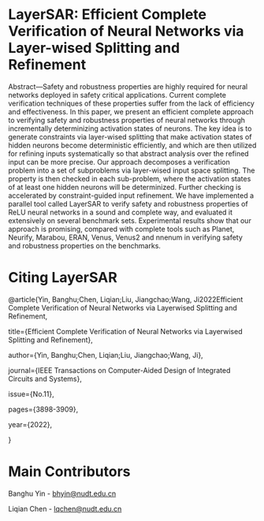 # LayerSAR: Efficient Complete Verification of Neural Networks via Layer-wised Splitting and Refinement
Abstract—Safety and robustness properties are highly required
for neural networks deployed in safety critical applications.
Current complete verification techniques of these properties
suffer from the lack of efficiency and effectiveness. In this paper,
we present an efficient complete approach to verifying safety and
robustness properties of neural networks through incrementally
determinizing activation states of neurons. The key idea is to
generate constraints via layer-wised splitting that make activation
states of hidden neurons become deterministic efficiently, and
which are then utilized for refining inputs systematically so that
abstract analysis over the refined input can be more precise. Our
approach decomposes a verification problem into a set of subproblems
via layer-wised input space splitting. The property is
then checked in each sub-problem, where the activation states
of at least one hidden neurons will be determinized. Further
checking is accelerated by constraint-guided input refinement.
We have implemented a parallel tool called LayerSAR to verify
safety and robustness properties of ReLU neural networks in a
sound and complete way, and evaluated it extensively on several
benchmark sets. Experimental results show that our approach is
promising, compared with complete tools such as Planet, Neurify,
Marabou, ERAN, Venus, Venus2 and nnenum in verifying safety
and robustness properties on the benchmarks.

# Citing LayerSAR
@article{Yin, Banghu;Chen, Liqian;Liu, Jiangchao;Wang, Ji2022Efficient Complete Verification of Neural Networks via Layerwised Splitting and Refinement,

title={Efficient Complete Verification of Neural Networks via Layerwised Splitting and Refinement},

author={Yin, Banghu;Chen, Liqian;Liu, Jiangchao;Wang, Ji},

journal={IEEE Transactions on Computer-Aided Design of Integrated Circuits and Systems},

issue={No.11},

pages={3898-3909},

year={2022},

}


# Main Contributors
Banghu Yin - bhyin@nudt.edu.cn

Liqian Chen - lqchen@nudt.edu.cn
